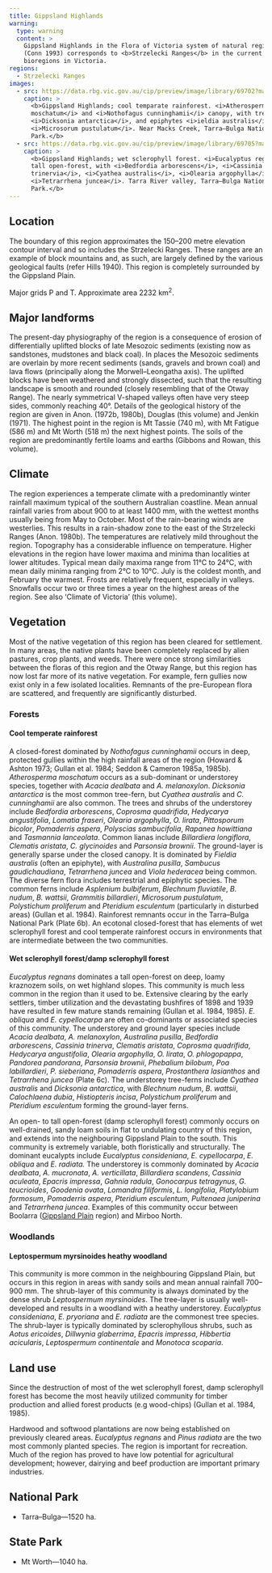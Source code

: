 ```yaml
---
title: Gippsland Highlands
warning:
  type: warning
  content: >
    Gippsland Highlands in the Flora of Victoria system of natural regions 
    (Conn 1993) corresponds to <b>Strzelecki Ranges</b> in the current system of 
    bioregions in Victoria.
regions:
  - Strzelecki Ranges
images:
  - src: https://data.rbg.vic.gov.au/cip/preview/image/library/69702?maxsize=512
    caption: >
      <b>Gippsland Highlands; cool temparate rainforest. <i>Atherosperma 
      moschatum</i> and <i>Nothofagus cunninghamii</i> canopy, with tree-ferns 
      <i>Dicksonia antarctica</i>, and epiphytes <i>ieldia australis</i> and 
      <i>Microsorum pustulatum</i>. Near Macks Creek, Tarra–Bulga National 
      Park.</b>
  - src: https://data.rbg.vic.gov.au/cip/preview/image/library/69705?maxsize=512
    caption: >
      <b>Gippsland Highlands; wet sclerophyll forest. <i>Eucalyptus regnans</i> 
      tall open-forest, with <i>Bedfordia arborescens</i>, <i>Cassinia 
      trinervia</i>, <i>Cyathea australis</i>, <i>Olearia argophylla</i> and 
      <i>Tetrarrhena juncea</i>. Tarra River valley, Tarra–Bulga National 
      Park.</b>
---
```


<markdown-alert-component :srtypec="warning.type" :caption="warning.content"></markdown-alert-component>

## Location

<bioregion-map-component :regions="regions"></bioregion-map-component>

The boundary of this region approximates the 150–200 metre elevation contour interval and so includes the Strzelecki Ranges. These ranges are an example of block mountains and, as such, are largely defined by the various geological faults (refer Hills 1940). This region is completely surrounded by the Gippsland Plain.

Major grids P and T. Approximate area 2232 km<sup>2</sup>.

## Major landforms

The present-day physiography of the region is a consequence of erosion of differentially uplifted blocks of late Mesozoic sediments (existing now as sandstones, mudstones and black coal). In places the Mesozoic sediments are overlain by more recent sediments (sands, gravels and brown coal) and lava flows (principally along the Morwell–Leongatha axis). The uplifted blocks have been weathered and strongly dissected, such that the resulting landscape is smooth and rounded (closely resembling that of the Otway Range). The nearly symmetrical V-shaped valleys often have very steep sides, commonly reaching 40°. Details of the geological history of the region are given in Anon. (1972b, 1980b), Douglas (this volume) and Jenkin (1971). The highest point in the region is Mt Tassie (740 m), with Mt Fatigue (586 m) and Mt Worth (518 m) the next highest points. The soils of the region are predominantly fertile loams and earths (Gibbons and Rowan, this volume).

## Climate

The region experiences a temperate climate with a predominantly winter rainfall maximum typical of the southern Australian coastline. Mean annual rainfall varies from about 900 to at least 1400 mm, with the wettest months usually being from May to October. Most of the rain-bearing winds are westerlies. This results in a rain-shadow zone to the east of the Strzelecki Ranges (Anon. 1980b). The temperatures are relatively mild throughout the region. Topography has a considerable influence on temperature. Higher elevations in the region have lower maxima and minima than localities at lower altitudes. Typical mean daily maxima range from 11°C to 24°C, with mean daily minima ranging from 2°C to 10°C. July is the coldest month, and February the warmest. Frosts are relatively frequent, especially in valleys. Snowfalls occur two or three times a year on the highest areas of the region. See also ‘Climate of Victoria’ (this volume).

## Vegetation

Most of the native vegetation of this region has been cleared for settlement. In many areas, the native plants have been completely replaced by alien pastures, crop plants, and weeds. There were once strong similarities between the floras of this region and the Otway Range, but this region has now lost far more of its native vegetation. For example, fern gullies now exist only in a few isolated localities. Remnants of the pre-European flora are scattered, and frequently are significantly disturbed.

### Forests

#### Cool temperate rainforest

A closed-forest dominated by _Nothofagus cunninghamii_ occurs in deep, protected gullies within the high rainfall areas of the region (Howard & Ashton 1973; Gullan et al. 1984; Seddon & Cameron 1985a, 1985b). _Atherosperma moschatum_ occurs as a sub-dominant or understorey species, together with _Acacia dealbata_ and _A. melanoxylon_. _Dicksonia antarctica_ is the most common tree-fern, but _Cyathea australis_ and _C. cunninghamii_ are also common. The trees and shrubs of the understorey include _Bedfordia arborescens_, _Coprosma quadrifida_, _Hedycarya angustifolia_, _Lomatia fraseri_, _Olearia argophylla_, _O. lirata_, _Pittosporum bicolor_, _Pomaderris aspera_, _Polyscias sambucifolia_, _Rapanea howittiana_ and _Tasmannia lanceolata_. Common lianas include _Billardiera longiflora_, _Clematis aristata_, _C. glycinoides_ and _Parsonsia brownii_. The ground-layer is generally sparse under the closed canopy. It is dominated by _Fieldia australis_ (often an epiphyte), with _Australina pusilla_, _Sambucus gaudichaudiana_, _Tetrarrhena juncea_ and _Viola hederacea_ being common. The diverse fern flora includes terrestrial and epiphytic species. The common ferns include _Asplenium bulbiferum_, _Blechnum fluviatile_, _B. nudum_, _B. wattsii_, _Grammitis billardieri_, _Microsorum pustulatum_, _Polystichum proliferum_ and _Pteridium esculentum_ (particularly in disturbed areas) (Gullan et al. 1984). Rainforest remnants occur in the Tarra–Bulga National Park (Plate 6b). An ecotonal closed-forest that has elements of wet sclerophyll forest and cool temperate rainforest occurs in environments that are intermediate between the two communities.

<markdown-figure-component :src="images[0].src" :caption="images[0].caption"></markdown-figure-component>

#### Wet sclerophyll forest/damp sclerophyll forest

_Eucalyptus regnans_ dominates a tall open-forest on deep, loamy kraznozem soils, on wet highland slopes. This community is much less common in the region than it used to be. Extensive clearing by the early settlers, timber utilization and the devastating bushfires of 1898 and 1939 have resulted in few mature stands remaining (Gullan et al. 1984, 1985). _E. obliqua_ and _E. cypellocarpa_ are often co-dominants or associated species of this community. The understorey and ground layer species include _Acacia dealbata_, _A. melanoxylon_, _Australina pusilla_, _Bedfordia arborescens_, _Cassinia trinerva_, _Clematis aristata_, _Coprosma quadrifida_, _Hedycarya angustifolia_, _Olearia argophylla_, _O. lirata_, _O. phlogopappa_, _Pandorea pandorana_, _Parsonsia brownii_, _Phebalium bilobum_, _Poa labillardieri_, _P. sieberiana_, _Pomaderris aspera_, _Prostanthera lasianthos_ and _Tetrarrhena juncea_ (Plate 6c). The understorey tree-ferns include _Cyathea australis_ and _Dicksonia antarctica_, with _Blechnum nudum_, _B. wattsii_, _Calochlaena dubia_, _Histiopteris incisa_, _Polystichum proliferum_ and _Pteridium esculentum_ forming the ground-layer ferns.

An open- to tall open-forest (damp sclerophyll forest) commonly occurs on well-drained, sandy loam soils in flat to undulating country of this region, and extends into the neighbouring Gippsland Plain to the south. This community is extremely variable, both floristically and structurally. The dominant eucalypts include _Eucalyptus consideniana_, _E. cypellocarpa_, _E. obliqua_ and _E. radiata._ The understorey is commonly dominated by _Acacia dealbata_, _A. mucronata_, _A. verticillata_, _Billardiera scandens_, _Cassinia aculeata_, _Epacris impressa_, _Gahnia radula_, _Gonocarpus tetragynus_, _G. teucrioides_, _Goodenia ovata_, _Lomandra filiformis_, _L. longifolia_, _Platylobium formosum_, _Pomaderris aspera_, _Pteridium esculentum_, _Pultenaea juniperina_ and _Tetrarrhena juncea_. Examples of this community occur between Boolarra ([Gippsland Plain](./gippsland-plain) region) and Mirboo North.

<markdown-figure-component :src="images[1].src" :caption="images[1].caption"></markdown-figure-component>

### Woodlands

#### Leptospermum myrsinoides heathy woodland

This community is more common in the neighbouring Gippsland Plain, but occurs in this region in areas with sandy soils and mean annual rainfall 700–900 mm. The shrub-layer of this community is always dominated by the dense shrub _Leptospermum myrsinoides_. The tree-layer is usually well-developed and results in a woodland with a heathy understorey. _Eucalyptus consideniana_, _E. pryoriana_ and _E. radiata_ are the commonest tree species. The shrub-layer is typically dominated by sclerophyllous shrubs, such as _Aotus ericoides_, _Dillwynia glaberrima_, _Epacris impressa_, _Hibbertia acicularis_, _Leptospermum continentale_ and _Monotoca scoparia_.

## Land use

Since the destruction of most of the wet sclerophyll forest, damp sclerophyll forest has become the most heavily utilized community for timber production and allied forest products (e.g wood-chips) (Gullan et al. 1984, 1985).

Hardwood and softwood plantations are now being established on previously cleared areas. _Eucalyptus regnans_ and _Pinus radiata_ are the two most commonly planted species. The region is important for recreation. Much of the region has proved to have low potential for agricultural development; however, dairying and beef production are important primary industries.

## National Park

- Tarra–Bulga—1520 ha.

## State Park

- Mt Worth—1040 ha.

